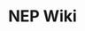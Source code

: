 ---
layout: home

title: NEP Wiki
titleTemplate: 下一代 Edgeless 资源包官方文档
sidebar: false

hero:
  name: NEP
  text: Next-generation Edgeless Package
  tagline: 强大的开源 Windows 包管理解决方案
  actions:
    - theme: brand
      text: 快速开始
      link: /guide/getting-started
    - theme: alt
      text: 查看仓库
      link: https://github.com/EdgelessPE/nep-cli

features:
  - title: 史上最佳！
    details: 抛弃那些过时的 Windows 包管理器吧，这里有你想要的一切。
  - title: 孵化自 Edgeless PE
    details: 基于对 Edgeless 包管理的深入思考和实践经验重新构建。
  - title: 专为国内软件生态设计
    details: 我们面临着地狱级的难题，但依旧游刃有余。
  - title: 由 Rust 强力驱动 ⚙
    details: 安全、高效、简洁，无需安装繁重的运行时依赖。
---